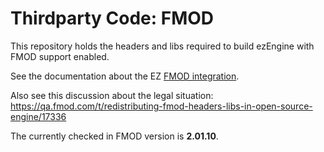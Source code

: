 # Thirdparty Code: FMOD

This repository holds the headers and libs required to build ezEngine with FMOD support enabled.

See the documentation about the EZ [FMOD integration](https://ezengine.net/pages/docs/sound/fmod-overview.html).

Also see this discussion about the legal situation: <https://qa.fmod.com/t/redistributing-fmod-headers-libs-in-open-source-engine/17336>

The currently checked in FMOD version is **2.01.10**.
